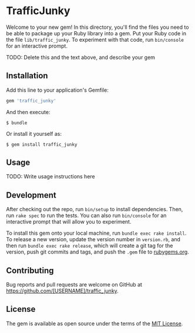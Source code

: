 # TrafficJunky

Welcome to your new gem! In this directory, you'll find the files you need to be able to package up your Ruby library into a gem. Put your Ruby code in the file `lib/traffic_junky`. To experiment with that code, run `bin/console` for an interactive prompt.

TODO: Delete this and the text above, and describe your gem

## Installation

Add this line to your application's Gemfile:

```ruby
gem 'traffic_junky'
```

And then execute:

    $ bundle

Or install it yourself as:

    $ gem install traffic_junky

## Usage

TODO: Write usage instructions here

## Development

After checking out the repo, run `bin/setup` to install dependencies. Then, run `rake spec` to run the tests. You can also run `bin/console` for an interactive prompt that will allow you to experiment.

To install this gem onto your local machine, run `bundle exec rake install`. To release a new version, update the version number in `version.rb`, and then run `bundle exec rake release`, which will create a git tag for the version, push git commits and tags, and push the `.gem` file to [rubygems.org](https://rubygems.org).

## Contributing

Bug reports and pull requests are welcome on GitHub at https://github.com/[USERNAME]/traffic_junky.

## License

The gem is available as open source under the terms of the [MIT License](https://opensource.org/licenses/MIT).
